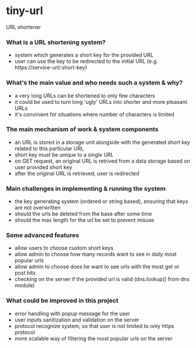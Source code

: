 # tiny-url
URL shortener

### What is a URL shortening system?

- system which generates a short key for the provided URL
- user can use the key to be redirected to the initial URL (e.g. https://service-url/:short-key)

### What's the main value and who needs such a system & why?

- a very long URLs can be shortened to only few characters
- it could be used to turn long 'ugly' URLs into shorter and more pleasant URLs
- it's convinient for situations where number of characters is limited

### The main mechanism of work & system components

- an URL is stored in a storage unit alongside with the generated short key related to this particular URL
- short key must be unique to a single URL
- on GET request, an original URL is retrived from a data storage based on user provided short key
- after the original URL is retrieved, user is redirected

### Main challenges in implementing & running the system

- the key generating system (ordered or string based), ensuring that keys are not overwritten
- should the urls be deleted from the base after some time
- should the max length for the url be set to prevent misuse

### Some advanced features

- allow users to choose custom short keys
- allow admin to choose how many records want to see in daily most popular urls
- allow admin to choose does he want to see urls with the most get or post hits
- checking on the server if the provided url is valid (dns.lookup() from dns module) 

### What could be improved in this project

- error handling with popup message for the user
- user inputs sanitization and validation on the server
- protocol recognize system, so that user is not limited to only https protocol
- more scalable way of filtering the most popular urls on the server
